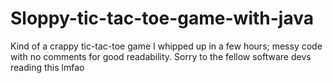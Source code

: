 # Sloppy-tic-tac-toe-game-with-java
Kind of a crappy tic-tac-toe game I whipped up in a few hours; messy code with no comments for good readability. Sorry to the fellow software devs reading this lmfao
